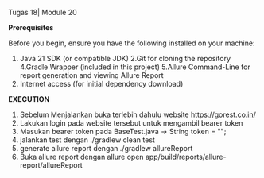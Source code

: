 Tugas 18| Module 20

**Prerequisites**

Before you begin, ensure you have the following installed on your machine:

1. Java 21 SDK (or compatible JDK)
2.Git for cloning the repository 
4.Gradle Wrapper (included in this project) 
5.Allure Command-Line for report generation and viewing Allure Report
6. Internet access (for initial dependency download)

  

**EXECUTION**
1. Sebelum Menjalankan buka terlebih dahulu website https://gorest.co.in/
2. Lakukan login pada website tersebut untuk mengambil bearer token
3. Masukan bearer token pada BaseTest.java ->  String token = "";
4. jalankan test dengan ./gradlew clean test
5. generate allure report dengan ./gradlew allureReport
6. Buka allure report dengan allure open app/build/reports/allure-report/allureReport
